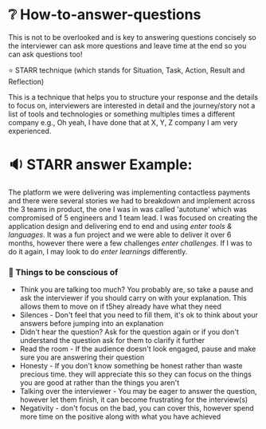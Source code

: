 # ❔ How-to-answer-questions

This is not to be overlooked and is key to answering questions concisely so the interviewer can ask more questions and leave time at the end so you can ask questions too!

⭐ STARR technique (which stands for Situation, Task, Action, Result and Reflection)

This is a technique that helps you to structure your response and the details to focus on, interviewers are interested in detail and the journey/story not a list of tools and technologies or something multiples times a different company e.g., Oh yeah, I have done that at X, Y, Z company I am very experienced.

# 🔉 STARR answer Example:
The platform we were delivering was implementing contactless payments and there were several stories we had to breakdown and implement across the 3 teams in product, the one I was in was called 'autotune' which was compromised of 5 engineers and 1 team lead. I was focused on creating the application design and delivering end to end and using *enter tools & languages*. It was a fun project and we were able to deliver it over 6 months, however there were a few challenges *enter challenges*. If I was to do it again, I may look to do *enter learnings* differently.

### 🙉 Things to be conscious of
- Think you are talking too much? You probably are, so take a pause and ask the interviewer if you should carry on with your explanation. This allows them to move on if t5hey already have what they need
- Silences - Don't feel that you need to fill them, it's ok to think about your answers before jumping into an explanation
- Didn't hear the question? Ask for the question again or if you don't understand the question ask for them to clarify it further
- Read the room - If the audience doesn't look engaged, pause and make sure you are answering their question
- Honesty - If you don't know something be honest rather than waste precious time. they will appreciate this so they can focus on the things you are good at rather than the things you aren't
- Talking over the interviewer - You may be eager to answer the question, however let them finish, it can become frustrating for the interview(s)
- Negativity - don't focus on the bad, you can cover this, however spend more time on the positive along with what you have achieved
